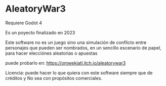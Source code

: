 # AleatoryWar3

Requiere Godot 4

Es un poyecto finalizado en 2023

Este software no es un juego sino una simulación de conflicto entre personajes que pueden ser nombrados, en un sencillo escenario de papel, para hacer elecciónes aleatorias o apuestas

puede probarlo en: https://omwekiatl.itch.io/aleatorywar3

Licencia:
puede hacer lo que quiera con este software siempre que de créditos y No sea con propósitos comerciales.
